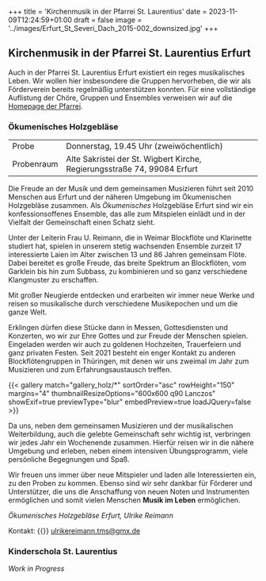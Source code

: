 +++
title = 'Kirchenmusik in der Pfarrei St. Laurentius'
date = 2023-11-09T12:24:59+01:00
draft = false
image = '../images/Erfurt_St_Severi_Dach_2015-002_downsized.jpg'
+++

## Kirchenmusik in der Pfarrei St. Laurentius Erfurt

Auch in der Pfarrei St. Laurentius Erfurt existiert ein reges musikalisches Leben. Wir wollen
hier insbesondere die Gruppen hervorheben, die wir als Förderverein bereits regelmäßig
unterstützen konnten. Für eine vollständige Auflistung der Chöre, Gruppen und Ensembles
verweisen wir auf die [Homepage der Pfarrei](https://www.st-laurentius-erfurt.de/ansprechpartner/kirchenmusik/).


### Ökumenisches Holzgebläse

| | |
|-----|-------------|
|Probe| Donnerstag, 19.45 Uhr (zweiwöchentlich)|
|Probenraum|Alte Sakristei der St. Wigbert Kirche, Regierungsstraße 74, 99084 Erfurt |

Die Freude an der Musik und dem gemeinsamen Musizieren führt seit 2010 Menschen aus Erfurt und der näheren Umgebung im Ökumenischen Holzgebläse zusammen. 
Als *Ökumenisches* Holzgebläse Erfurt sind wir ein konfessionsoffenes Ensemble, das alle zum Mitspielen einlädt und in der Vielfalt der Gemeinschaft einen Schatz sieht.

Unter der Leiterin Frau U. Reimann, die in Weimar Blockflöte und Klarinette studiert hat, spielen in unserem stetig wachsenden Ensemble zurzeit 17 interessierte Laien im Alter zwischen 13 und 86 Jahren gemeinsam Flöte. Dabei bereitet es große Freude, das breite Spektrum an Blockflöten, vom Garklein bis hin zum Subbass, zu kombinieren und so ganz verschiedene Klangmuster zu erschaffen.

Mit großer Neugierde entdecken und erarbeiten wir immer neue Werke und reisen so musikalische durch verschiedene Musikepochen und um die ganze Welt. 

Erklingen dürfen diese Stücke dann in Messen, Gottesdiensten und Konzerten, wo wir zur Ehre Gottes und zur Freude der Menschen spielen. Eingeladen werden wir auch zu goldenen Hochzeiten, Trauerfeiern und ganz privaten Festen. Seit 2021 besteht ein enger Kontakt zu anderen Blockflötengruppen in Thüringen, mit denen wir uns zweimal im Jahr zum Musizieren und zum Erfahrungsaustausch treffen.

{{< gallery match="gallery_holz/*" sortOrder="asc" rowHeight="150" margins="4" thumbnailResizeOptions="600x600 q90 Lanczos" showExif=true previewType="blur" embedPreview=true loadJQuery=false >}}

Da uns, neben dem gemeinsamen Musizieren und der musikalischen Weiterbildung, auch die gelebte Gemeinschaft sehr wichtig ist, verbringen wir jedes Jahr ein Wochenende zusammen. Hierfür reisen wir in die nähere Umgebung und erleben, neben einem intensiven Übungsprogramm, viele persönliche Begegnungen und Spaß. 


Wir freuen uns immer über neue Mitspieler und laden alle Interessierten ein, zu den Proben zu kommen. 
Ebenso sind wir sehr dankbar für Förderer und Unterstützer, die uns die Anschaffung von neuen Noten und Instrumenten ermöglichen und somit vielen Menschen **Musik im Leben** ermöglichen. 

*Ökumenisches Holzgebläse Erfurt,
Ulrike Reimann*

Kontakt: {{<icon class="fa fa-envelope">}} ulrikereimann.tms@gmx.de

### Kinderschola St. Laurentius

*Work in Progress*

